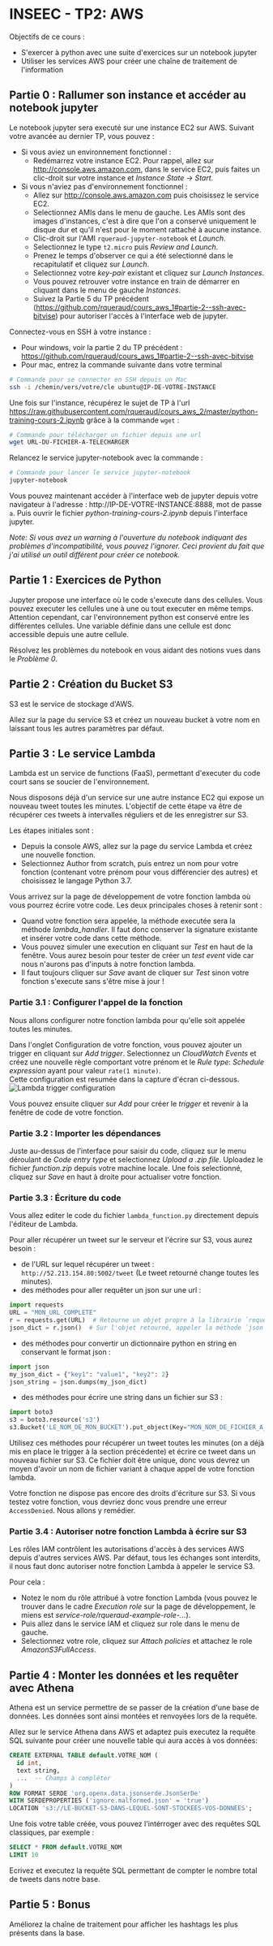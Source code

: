 # INSEEC - TP2: AWS

Objectifs de ce cours : 
* S'exercer à python avec une suite d'exercices sur un notebook jupyter
* Utiliser les services AWS pour créer une chaîne de traitement de l'information

## Partie 0 : Rallumer son instance et accéder au notebook jupyter

Le notebook jupyter sera executé sur une instance EC2 sur AWS. Suivant votre avancée au dernier TP, vous pouvez :

* Si vous aviez un environnement fonctionnel : 
    * Redémarrez votre instance EC2. Pour rappel, allez sur http://console.aws.amazon.com, dans le service EC2, puis faites un clic-droit sur votre instance et *Instance State -> Start*.
* Si vous n'aviez pas d'environnement fonctionnel :
    * Allez sur http://console.aws.amazon.com puis choisissez le service EC2.
    * Selectionnez AMIs dans le menu de gauche. Les AMIs sont des images d'instances, c'est à dire que l'on a conservé uniquement le disque dur et qu'il n'est pour le moment rattaché à aucune instance.
    * Clic-droit sur l'AMI `rqueraud-jupyter-notebook` et *Launch*.
    * Selectionnez le type `t2.micro` puis *Review and Launch*.
    * Prenez le temps d'observer ce qui a été selectionné  dans le recapitulatif et cliquez sur *Launch*.
    * Selectionnez votre *key-pair* existant et cliquez sur *Launch Instances*.
    * Vous pouvez retrouver votre instance en train de démarrer en cliquant dans le menu de gauche *Instances*.
    * Suivez la Partie 5 du TP précédent (https://github.com/rqueraud/cours_aws_1#partie-2--ssh-avec-bitvise) pour autoriser l'accès à l'interface web de jupyter.

Connectez-vous en SSH à votre instance :
* Pour windows, voir la partie 2 du TP précédent : https://github.com/rqueraud/cours_aws_1#partie-2--ssh-avec-bitvise
* Pour mac, entrez la commande suivante dans votre terminal

```bash
# Commande pour se connecter en SSH depuis un Mac
ssh -i /chemin/vers/votre/cle ubuntu@IP-DE-VOTRE-INSTANCE
```

Une fois sur l'instance, récupérez le sujet de TP à l'url https://raw.githubusercontent.com/rqueraud/cours_aws_2/master/python-training-cours-2.ipynb grâce à la commande `wget` :

```bash
# Commande pour télécharger un fichier depuis une url
wget URL-DU-FICHIER-A-TELECHARGER
```

Relancez le service jupyter-notebook avec la commande :

```bash
# Commande pour lancer le service jupyter-notebook
jupyter-notebook
```

Vous pouvez maintenant accéder à l'interface web de jupyter depuis votre navigateur à l'adresse : http://IP-DE-VOTRE-INSTANCE:8888, mot de passe `a`. Puis ouvrir le fichier *python-training-cours-2.ipynb* depuis l'interface jupyter. 

*Note: Si vous avez un warning à l'ouverture du notebook indiquant des problèmes d'incompatibilité, vous pouvez l'ignorer. Ceci provient du fait que j'ai utilisé un outil différent pour créer ce notebook.*

## Partie 1 : Exercices de Python

Jupyter propose une interface où le code s'execute dans des cellules. Vous pouvez executer les cellules une à une ou tout executer en même temps.  
Attention cependant, car l'environnement python est conservé entre les différentes cellules. Une variable définie dans une cellule est donc accessible depuis une autre cellule.

Résolvez les problèmes du notebook en vous aidant des notions vues dans le *Problème 0*.

## Partie 2 : Création du Bucket S3

S3 est le service de stockage d'AWS.

Allez sur la page du service S3 et créez un nouveau bucket à votre nom en laissant tous les autres paramètres par défaut.

## Partie 3 : Le service Lambda

Lambda est un service de functions (FaaS), permettant d'executer du code court sans se soucier de l'environnement.

Nous disposons déjà d'un service sur une autre instance EC2 qui expose un nouveau tweet toutes les minutes. L'objectif de cette étape va être de récupérer ces tweets à intervalles réguliers et de les enregistrer sur S3.

Les étapes initiales sont :
* Depuis la console AWS, allez sur la page du service Lambda et créez une nouvelle fonction.
* Selectionnez Author from scratch, puis entrez un nom pour votre fonction (contenant votre prénom pour vous différencier des autres) et choisissez le langage Python 3.7.

Vous arrivez sur la page de développement de votre fonction lambda où vous pourrez écrire votre code. Les deux principales choses à retenir sont :
* Quand votre fonction sera appelée, la méthode executée sera la méthode *lambda_handler*. Il faut donc conserver la signature existante et insérer votre code dans cette méthode.
* Vous pouvez simuler une execution en cliquant sur *Test* en haut de la fenêtre. Vous aurez besoin pour tester de créer un *test event* vide car nous n'aurons pas d'inputs à notre fonction lambda.
* Il faut toujours cliquer sur *Save* avant de cliquer sur *Test* sinon votre fonction s'execute sans s'être mise à jour !

### Partie 3.1 : Configurer l'appel de la fonction

Nous allons configurer notre fonction lambda pour qu'elle soit appelée toutes les minutes.

Dans l'onglet Configuration de votre fonction, vous pouvez ajouter un trigger en cliquant sur *Add trigger*. Selectionnez un *CloudWatch Events* et créez une nouvelle règle comportant votre prénom et le *Rule type*: *Schedule expression* ayant pour valeur `rate(1 minute)`.  
Cette configuration est resumée dans la capture d'écran ci-dessous.
![Lambda trigger configuration](res/lambda_trigger_configuration.png "Lambda trigger configuration")

Vous pouvez ensuite cliquer sur *Add* pour créer le *trigger* et revenir à la fenêtre de code de votre fonction.

### Partie 3.2 : Importer les dépendances

Juste au-dessus de l'interface pour saisir du code, cliquez sur le menu déroulant de *Code entry type* et selectionnez *Upload a .zip file*. Uploadez le fichier *function.zip* depuis votre machine locale. Une fois selectionné, cliquez sur *Save* en haut à droite pour actualiser votre fonction.

### Partie 3.3 : Écriture du code

Vous allez editer le code du fichier `lambda_function.py` directement depuis l'éditeur de Lambda.

Pour aller récupérer un tweet sur le serveur et l'écrire sur S3, vous aurez besoin :
* de l'URL sur lequel récupérer un tweet : `http://52.213.154.80:5002/tweet` (Le tweet retourné change toutes les minutes).
* des méthodes pour aller requêter un json sur une url :
```python
import requests
URL = "MON_URL_COMPLETE"
r = requests.get(URL)  # Retourne un objet propre à la librairie `requests`
json_dict = r.json()  # Sur l'objet retourné, appeler la méthode `json` nous retourne un dictionnaire python correspondant à notre json
```
* des méthodes pour convertir un dictionnaire python en string en conservant le format json :
```python
import json
my_json_dict = {"key1": "value1", "key2": 2}
json_string = json.dumps(my_json_dict)
```
* des méthodes pour écrire une string dans un fichier sur S3 :
```python
import boto3
s3 = boto3.resource('s3')
s3.Bucket('LE_NOM_DE_MON_BUCKET').put_object(Key="MON_NOM_DE_FICHIER_A_ECRIRE", Body="MA_STRING_JSON")
```

Utilisez ces méthodes pour récupérer un tweet toutes les minutes (on a déjà mis en place le trigger à la section précédente) et écrire ce tweet dans un nouveau fichier sur S3. Ce fichier doit être unique, donc vous devrez un moyen d'avoir un nom de fichier variant à chaque appel de votre fonction lambda.

Votre fonction ne dispose pas encore des droits d'écriture sur S3. Si vous testez votre fonction, vous devriez donc vous prendre une erreur `AccessDenied`. Nous allons y remédier. 

### Partie 3.4 : Autoriser notre fonction Lambda à écrire sur S3

Les rôles IAM contrôlent les autorisations d'accès à des services AWS depuis d'autres services AWS. Par défaut, tous les échanges sont interdits, il nous faut donc autoriser notre fonction Lambda à appeler le service S3.

Pour cela :
* Notez le nom du rôle attribué à votre fonction Lambda (vous pouvez le trouver dans le cadre *Execution role* sur la page de développement, le miens est *service-role/rqueraud-example-role-...*).  
* Puis allez dans le service IAM et cliquez sur role dans le menu de gauche.
* Selectionnez votre role, cliquez sur *Attach policies* et attachez le role *AmazonS3FullAccess*.

## Partie 4 : Monter les données et les requêter avec Athena

Athena est un service permettre de se passer de la création d'une base de données. Les données sont ainsi montées et renvoyées lors de la requête.

Allez sur le service Athena dans AWS et adaptez puis executez la requête SQL suivante pour créer une nouvelle table qui aura accès à vos données:

```sql
CREATE EXTERNAL TABLE default.VOTRE_NOM (
  id int,
  text string,
  ...  -- Champs à compléter
)
ROW FORMAT SERDE 'org.openx.data.jsonserde.JsonSerDe'
WITH SERDEPROPERTIES ('ignore.malformed.json' = 'true')
LOCATION 's3://LE-BUCKET-S3-DANS-LEQUEL-SONT-STOCKEES-VOS-DONNEES';
```

Une fois votre table créée, vous pouvez l'intérroger avec des requêtes SQL classiques, par exemple : 

```sql
SELECT * FROM default.VOTRE_NOM
LIMIT 10
```

Ecrivez et executez la requête SQL permettant de compter le nombre total de tweets dans notre base.

## Partie 5 : Bonus

Améliorez la chaîne de traitement pour afficher les hashtags les plus présents dans la base.
